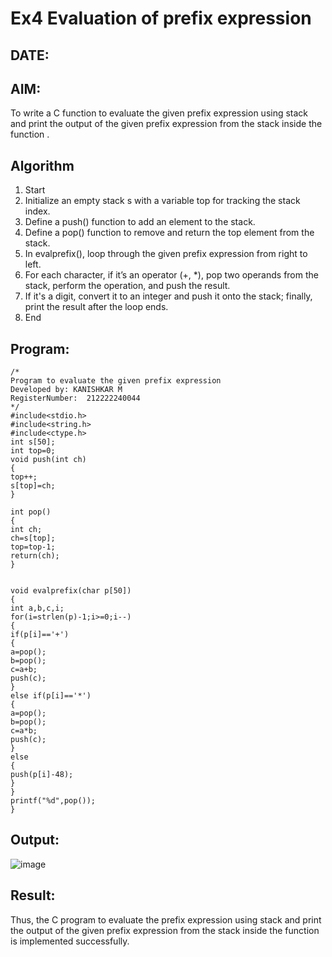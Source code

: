 # Ex4 Evaluation of prefix expression
## DATE:
## AIM:
To write a C function to evaluate the given prefix expression using stack and print the output of the given prefix expression from the stack inside the function . 

## Algorithm
1. Start 
2. Initialize an empty stack s with a variable top for tracking the stack index. 
3. Define a push() function to add an element to the stack. 
4. Define a pop() function to remove and return the top element from the stack. 
5. In evalprefix(), loop through the given prefix expression from right to left. 
6. For each character, if it’s an operator (+, *), pop two operands from the stack, perform the 
operation, and push the result. 
7. If it's a digit, convert it to an integer and push it onto the stack; finally, print the result after 
the loop ends. 
8. End 
## Program:
```
/*
Program to evaluate the given prefix expression
Developed by: KANISHKAR M
RegisterNumber:  212222240044
*/
#include<stdio.h> 
#include<string.h> 
#include<ctype.h> 
int s[50]; 
int top=0; 
void push(int ch) 
{ 
top++; 
s[top]=ch; 
} 
 
int pop() 
{ 
int ch; 
ch=s[top]; 
top=top-1; 
return(ch); 
} 
  
  
void evalprefix(char p[50]) 
{ 
int a,b,c,i; 
for(i=strlen(p)-1;i>=0;i--) 
{ 
if(p[i]=='+') 
{ 
a=pop(); 
b=pop(); 
c=a+b; 
push(c); 
} 
else if(p[i]=='*') 
{ 
a=pop(); 
b=pop(); 
c=a*b; 
push(c); 
} 
else 
{ 
push(p[i]-48); 
} 
} 
printf("%d",pop()); 
}
```

## Output:

![image](https://github.com/user-attachments/assets/f3ae370f-86f4-44d3-b718-9f8ea9a5dc64)


## Result:
Thus, the C program to evaluate the prefix expression using stack and print the output of the given prefix expression from the stack inside the function is implemented successfully.
